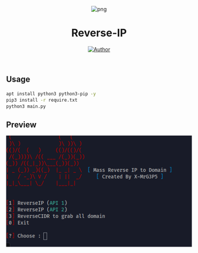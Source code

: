 <p align="center">
<img src="https://avatars.githubusercontent.com/u/57594747?s=400&u=da1eec8bf84a62a2ca11230d358dfac0bb000bcd&v=4" alt="png" width="128" height="128"/>
</p>
<p align="center">
<h1 align="center">Reverse-IP</h1>
</p>
<p align="center">
<a href="https://github.com/MrG3P5"><img title="Author" src="https://img.shields.io/badge/Author-X MrG3P5-red.svg?style=for-the-badge&logo=github"></a>
</p>
<br>

## Usage

```sh
apt install python3 python3-pip -y
pip3 install -r require.txt
python3 main.py
```

## Preview
![index](https://raw.githubusercontent.com/MrG3P5/ReverseIP/main/Screenshot_2023-04-07_14_29_00.png)
